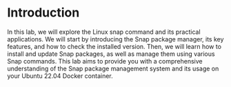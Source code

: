 # Introduction

In this lab, we will explore the Linux snap command and its practical applications. We will start by introducing the Snap package manager, its key features, and how to check the installed version. Then, we will learn how to install and update Snap packages, as well as manage them using various Snap commands. This lab aims to provide you with a comprehensive understanding of the Snap package management system and its usage on your Ubuntu 22.04 Docker container.
